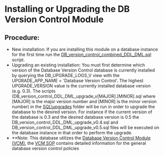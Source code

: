 # Installing or Upgrading the DB Version Control Module

## Procedure:
- New installation: If you are installing this module on a database instance for the first time run the [DB_version_control_combined_DDL_DML.sql](../SQL/DB_version_control_combined_DDL_DML.sql) script.
- Upgrading an existing installation: You must first determine which version of the Database Version Control database is currently installed by querying the DB_UPGRADE_LOGS_V view with the UPGRADE_APP_NAME = 'Database Version Control'.  The highest UPGRADE_VERSION value is the currently installed database version (e.g. 0.3).  The scripts (DB_version_control_DDL_DML_upgrade_v[MAJOR].[MINOR].sql where [MAJOR] is the major version number and [MINOR] is the minor version number) in the [SQL\upgrades](../SQL/upgrades) folder will be run in order to upgrade the database to the desired version.  For instance if the current version of the database is 0.3 and the desired database version is 0.5 the DB_version_control_DDL_DML_upgrade_v0.4.sql and DB_version_control_DDL_DML_upgrade_v0.5.sql files will be executed on the database instance in that order to perform the upgrade.  
- **Note: This database utilizes the [Database Version Control Module (VCM)](https://gitlab.pifsc.gov/centralized-data-tools/database-version-control-module), the [VCM SOP](https://gitlab.pifsc.gov/centralized-data-tools/database-version-control-module/-/blob/master/docs/DB%20Version%20Control%20Module%20SOP.MD) contains detailed information for the general database version control policies
